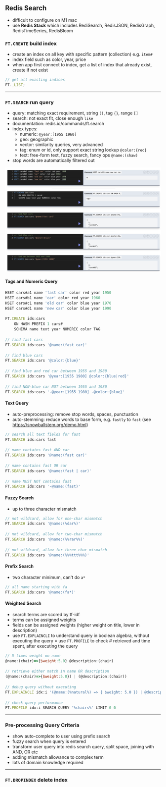 ## Redis Search

- difficult to configure on M1 mac
- use **Redis Stack** which includes RediSearch, RedisJSON, RedisGraph, RedisTimeSeries, RedisBloom

### `FT.CREATE` build index

- create an index on all key with specific pattern (collection) e.g. `item#`
- index field such as color, year, price
- when app first connect to index, get a list of index that already exist, create if not exist

```javascript
// get all existing indices
FT._LIST;
```

---

### `FT.SEARCH` run query

- query: matching exact requirement, string `()`, tag `{}`, range `[]`
- search: not exact fit, close enough `like`
- documentation: redis.io/commands/ft.search
- index types:
  - numeric: `@year:[1955 1960]`
  - geo: geographic
  - vector: similarity queries, very advanced
  - tag: enum or id, only support exact string lookup `@color:{red}`
  - text: free-form text, fuzzy search, fancy ops `@name:(shaw)`
- stop words are automatically filtered out

![alt-text](./asset/redisearch_car.png)

#### Tags and Numeric Query

```javascript
HSET cars#a1 name 'fast car' color red year 1950
HSET cars#b1 name 'car' color red year 1960
HSET cars#c1 name 'old car' color blue year 1970
HSET cars#d1 name 'new car' color blue year 1990

FT.CREATE ids:cars
    ON HASH PREFIX 1 cars#
    SCHEMA name text year NUMERIC color TAG

// find fast cars
FT.SEARCH ids:cars '@name:(fast car)'

// find blue cars
FT.SEARCH ids:cars '@color:{blue}'

// find blue and red car between 1955 and 1980
FT.SEARCH ids:cars '@year:[1955 1980] @color:{blue|red}'

// find NON-blue car NOT between 1955 and 1980
FT.SEARCH ids:cars '-@year:[1955 1980] -@color:{blue}'
```

#### Text Query

- auto-preprocessing: remove stop words, spaces, punctuation
- auto-stemming: reduce words to base form, e.g. `fastly` to `fast` (see https://snowballstem.org/demo.html)

```javascript
// search all text fields for fast
FT.SEARCH ids:cars fast

// name contains fast AND car
FT.SEARCH ids:cars '@name:(fast car)'

// name contains fast OR car
FT.SEARCH ids:cars '@name:(fast | car)'

// name MUST NOT contains fast
FT.SEARCH ids:cars '-@name:(fast)'
```

#### Fuzzy Search

- up to three character mismatch

```javascript
// not wildcard, allow for one-char mismatch
FT.SEARCH ids:cars '@name:(%dar%)'

// not wildcard, allow for two-char mismatch
FT.SEARCH ids:cars '@name:(%%rar%%)'

// not wildcard, allow for three-char mismatch
FT.SEARCH ids:cars '@name:(%%%ttt%%%)'
```

#### Prefix Search

- two character minimum, can't do `a*`

```javascript
// all name starting with fa
FT.SEARCH ids:cars '@name:(fa*)'

```

#### Weighted Search

- search terms are scored by tf-idf
- terms can be assigned weights
- fields can be assigned weights (higher weight on title, lower in description)
- use `FT.EXPLAINCLI` to understand query in boolean algebra, without executing the query
  = use `FT.PROFILE` to check # retrieved and time spent, after executing the query

```javascript
// 5 times weight on name
@name:(chair)=>{$weight:5.0} @description:(chair)

// retrieve either match in name OR description
(@name:(chair)=>{$weight:5.0}) | (@description:(chair))

// debug query without executing
FT.EXPLAINCLI idx:i '(@name:(%natural%) => { $weight: 5.0 }) | @description:(%natural%)'

// check query performance
FT.PROFILE idx:i SEARCH QUERY '%chairs%' LIMIT 0 0
```

---

### Pre-processing Query Criteria

- show auto-complete to user using prefix search
- fuzzy search when query is entered
- transform user query into redis search query, split space, joining with AND, OR etc
- adding mismatch allowance to complex term
- lots of domain knowledge required

---

### `FT.DROPINDEX` delete index
